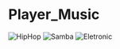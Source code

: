 # Player_Music
![HipHop](https://user-images.githubusercontent.com/83471539/148853299-17e5e1a5-2a19-498d-9737-9e13a4ddc45a.jpg)
![Samba](https://user-images.githubusercontent.com/83471539/148853303-ccb7b026-5d6b-4ed5-b547-59d05622c079.jpg)
![Eletronic](https://user-images.githubusercontent.com/83471539/148853305-d48f42f8-1fed-4671-a959-7f40bd50ad9d.jpg)
